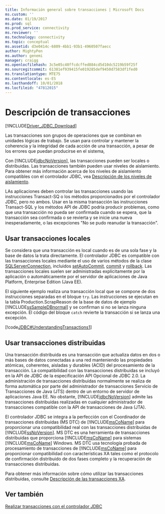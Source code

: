 ```yaml
---
title: Información general sobre transacciones | Microsoft Docs
ms.custom: ''
ms.date: 01/19/2017
ms.prod: sql
ms.prod_service: connectivity
ms.reviewer: ''
ms.technology: connectivity
ms.topic: conceptual
ms.assetid: d3e0414c-6809-4bb1-93b1-4960507faecc
author: MightyPen
ms.author: genemi
manager: craigg
ms.openlocfilehash: 3c5e05c40ffcdcffed884cd5d10dc5219b59f25f
ms.sourcegitcommit: 61381ef939415fe019285def9450d7583df1fed0
ms.translationtype: MTE75
ms.contentlocale: es-ES
ms.lasthandoff: 10/01/2018
ms.locfileid: "47812015"
---
```

# <a name="understanding-transactions"></a>Descripción de transacciones

[!INCLUDE[Driver_JDBC_Download](../../includes/driver_jdbc_download.md)]

Las transacciones son grupos de operaciones que se combinan en unidades lógicas de trabajo. Se usan para controlar y mantener la coherencia y la integridad de cada acción de una transacción, a pesar de los errores que puedan producirse en el sistema,

Con [!INCLUDE[jdbcNoVersion](../../includes/jdbcnoversion_md.md)], las transacciones pueden ser locales o distribuidas. Las transacciones también pueden usar niveles de aislamiento. Para obtener más información acerca de los niveles de aislamiento compatibles con el controlador JDBC, vea [Descripción de los niveles de aislamiento](../../connect/jdbc/understanding-isolation-levels.md).

LAs aplicaciones deben controlar las transacciones usando las instrucciones Transact-SQ o los métodos proporcionados por el controlador JDBC, pero no ambos. Usar en la misma transacción las instrucciones Transact-SQL y los métodos API de JDBC podría producir problemas, como que una transacción no pueda ser confirmada cuando se espera, que la transacción sea confirmada o se revierta y se inicie una nueva inesperadamente, o las excepciones "No se pudo reanudar la transacción".

## <a name="using-local-transactions"></a>Usar transacciones locales

Se considera que una transacción es local cuando es de una sola fase y la base de datos la trata directamente. El controlador JDBC es compatible con las transacciones locales mediante el uso de varios métodos de la clase [SQLServerConnection](../../connect/jdbc/reference/sqlserverconnection-class.md), incluidos [setAutoCommit](../../connect/jdbc/reference/setautocommit-method-sqlserverconnection.md), [commit](../../connect/jdbc/reference/commit-method-sqlserverconnection.md) y [rollback](../../connect/jdbc/reference/rollback-method.md). Las transacciones locales suelen ser administradas explícitamente por la aplicación o automáticamente por el servidor de aplicaciones de Java Platform, Enterprise Edition (Java EE).

El siguiente ejemplo realiza una transacción local que se compone de dos instrucciones separadas en el bloque `try`. Las instrucciones se ejecutan en la tabla Production.ScrapReason de la base de datos de ejemplo [!INCLUDE[ssSampleDBnormal](../../includes/sssampledbnormal_md.md)] y se confirman si no se lanza ninguna excepción. El código del bloque `catch` revierte la transacción si se lanza una excepción.

[!code[JDBC#UnderstandingTransactions1](../../connect/jdbc/codesnippet/Java/understanding-transactions_1.java)]

## <a name="using-distributed-transactions"></a>Usar transacciones distribuidas

Una transacción distribuida es una transacción que actualiza datos en dos o más bases de datos conectadas a una red manteniendo las propiedades atómicas, coherentes, aisladas y durables (ACID) del procesamiento de la transacción. La compatibilidad con las transacciones distribuidas se incluyó en la API de JDBC de la especificación API Opcional de JDBC 2.0. La administración de transacciones distribuidas normalmente se realiza de forma automática por parte del administrador de transacciones Servicio de Transacciones de Java (JTS) dentro de un entorno de servidor de aplicaciones Java EE. No obstante, [!INCLUDE[jdbcNoVersion](../../includes/jdbcnoversion_md.md)] admite las transacciones distribuidas realizadas en cualquier administrador de transacciones compatible con la API de transacciones de Java (JTA).

El controlador JDBC se integra a la perfección con el Coordinador de transacciones distribuidas (MS DTC) de [!INCLUDE[msCoName](../../includes/msconame_md.md)] para proporcionar una compatibilidad real con las transacciones distribuidas de [!INCLUDE[ssNoVersion](../../includes/ssnoversion-md.md)]. MS DTC es una herramienta de transacciones distribuidas que proporciona [!INCLUDE[msCoName](../../includes/msconame_md.md)] para sistemas [!INCLUDE[msCoName](../../includes/msconame_md.md)] Windows. MS DTC usa tecnología probada de procesamiento de transacciones de [!INCLUDE[msCoName](../../includes/msconame_md.md)] para proporcionar compatibilidad con características XA tales como el protocolo de confirmación distribuido de dos fases completo y la recuperación de transacciones distribuidas.

Para obtener más información sobre cómo utilizar las transacciones distribuidas, consulte [Descripción de las transacciones XA](../../connect/jdbc/understanding-xa-transactions.md).

## <a name="see-also"></a>Ver también

[Realizar transacciones con el controlador JDBC](../../connect/jdbc/performing-transactions-with-the-jdbc-driver.md)
